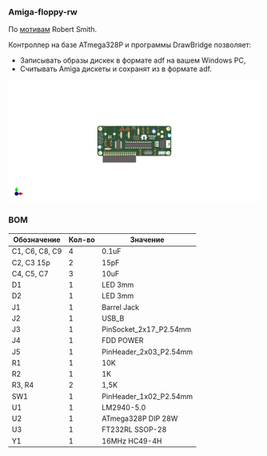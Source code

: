 ### Amiga-floppy-rw

По [мотивам](https://amiga.robsmithdev.co.uk/) Robert Smith.

Контроллер на базе ATmega328P и программы DrawBridge позволяет:
- Записывать образы дискек в формате adf на вашем Windows PC,
- Считывать Amiga дискеты и сохранят из в формате adf.

![](images/3D-pcb.png)

### BOM

| Обозначение | Кол-во | Значение |
|-------------| --- | --- |
|C1, C6, C8, C9|4| 0.1uF |
|C2, C3	15p|	2| 15pF |
|C4, C5, C7|	3| 10uF |
| D1	|	1| LED 3mm |
| D2	|	1| LED 3mm |
| J1	|	1| Barrel Jack |
| J2	|	1| USB_B |
| J3	|	1| PinSocket_2x17_P2.54mm |
| J4	|	1| FDD POWER |
| J5	|	1| PinHeader_2x03_P2.54mm |
| R1	|	1| 10K |
| R2	|	1| 1K |
|R3, R4	|	2| 1,5K |
| SW1	|	1| PinHeader_1x02_P2.54mm |
| U1	|	1| LM2940-5.0 |
| U2	|	1| ATmega328P DIP 28W |
| U3	|	1| FT232RL SSOP-28 |
| Y1	|	1| 16MHz HC49-4H |


 
[Схема]: images/Схема.png
[PCB]: images/pcb.png
[3d-board]: images/3D-pcb.png